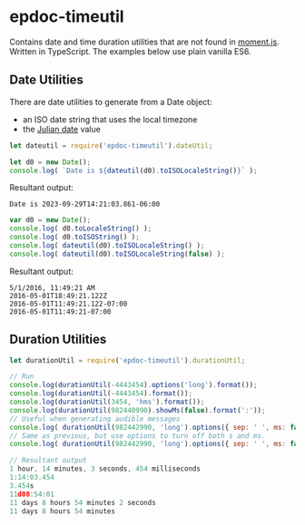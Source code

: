 # epdoc-timeutil #

Contains date and time duration utilities that are not found in
[moment.js](https://github.com/moment/moment). Written in TypeScript. The
examples below use plain vanilla ES6.

## Date Utilities ##

There are date utilities to generate from a Date object:

 * an ISO date string that uses the local timezone
 * the [Julian date](https://en.wikipedia.org/wiki/Julian_day) value

```javascript
let dateutil = require('epdoc-timeutil').dateUtil;

let d0 = new Date();
console.log( `Date is ${dateutil(d0).toISOLocaleString()}` );
```

Resultant output:

```
Date is 2023-09-29T14:21:03.861-06:00
```

```javascript
var d0 = new Date();
console.log( d0.toLocaleString() );
console.log( d0.toISOString() );
console.log( dateutil(d0).toISOLocaleString() );
console.log( dateutil(d0).toISOLocaleString(false) );
```

Resultant output:

```console
5/1/2016, 11:49:21 AM
2016-05-01T18:49:21.122Z
2016-05-01T11:49:21.122-07:00
2016-05-01T11:49:21-07:00
```

## Duration Utilities

```javascript
let durationUtil = require('epdoc-timeutil').durationUtil;

// Run
console.log(durationUtil(-4443454).options('long').format());
console.log(durationUtil(-4443454).format());
console.log(durationUtil(3454, 'hms').format());
console.log(durationUtil(982440990).showMs(false).format(':'));
// Useful when generating audible messages
console.log( durationUtil(982442990, 'long').options({ sep: ' ', ms: false }).format())
// Same as previous, but use options to turn off both s and ms.
console.log( durationUtil(982442990, 'long').options({ sep: ' ', ms: false, s: false }).format())

// Resultant output
1 hour, 14 minutes, 3 seconds, 454 milliseconds
1:14:03.454
3.454s
11d08:54:01
11 days 8 hours 54 minutes 2 seconds
11 days 8 hours 54 minutes
```